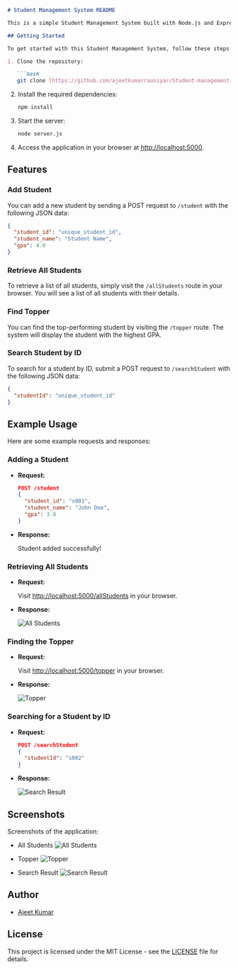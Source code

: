 ```markdown
# Student Management System README

This is a simple Student Management System built with Node.js and Express. It allows you to perform various operations related to student data, such as adding students, retrieving all students, finding the topper, and searching for students by ID.

## Getting Started

To get started with this Student Management System, follow these steps:

1. Clone the repository:

   ```bash
   git clone [https://github.com/ajeetkumarrauniyar/Student-management-system]
   ```

2. Install the required dependencies:

   ```bash
   npm install
   ```

3. Start the server:

   ```bash
   node server.js
   ```

4. Access the application in your browser at [http://localhost:5000](http://localhost:5000).

## Features

### Add Student

You can add a new student by sending a POST request to `/student` with the following JSON data:

```json
{
  "student_id": "unique_student_id",
  "student_name": "Student Name",
  "gpa": 4.0
}
```

### Retrieve All Students

To retrieve a list of all students, simply visit the `/allStudents` route in your browser. You will see a list of all students with their details.

### Find Topper

You can find the top-performing student by visiting the `/topper` route. The system will display the student with the highest GPA.

### Search Student by ID

To search for a student by ID, submit a POST request to `/searchStudent` with the following JSON data:

```json
{
  "studentId": "unique_student_id"
}
```

## Example Usage

Here are some example requests and responses:

### Adding a Student

- **Request:**

  ```json
  POST /student
  {
    "student_id": "s001",
    "student_name": "John Doe",
    "gpa": 3.8
  }
  ```

- **Response:**

  Student added successfully!

### Retrieving All Students

- **Request:**

  Visit [http://localhost:5000/allStudents](http://localhost:5000/allStudents) in your browser.

- **Response:**

  ![All Students](/screenshots/all_students.png)

### Finding the Topper

- **Request:**

  Visit [http://localhost:5000/topper](http://localhost:5000/topper) in your browser.

- **Response:**

  ![Topper](/screenshots/topper.png)

### Searching for a Student by ID

- **Request:**

  ```json
  POST /searchStudent
  {
    "studentId": "s002"
  }
  ```

- **Response:**

  ![Search Result](/screenshots/search_result.png)

## Screenshots

Screenshots of the application:

- All Students
  ![All Students](/screenshots/all_students.png)

- Topper
  ![Topper](/screenshots/topper.png)

- Search Result
  ![Search Result](/screenshots/search_result.png)

## Author

- [Ajeet Kumar](https://github.com/ajeetkumarrauniyar)

## License

This project is licensed under the MIT License - see the [LICENSE](LICENSE) file for details.
